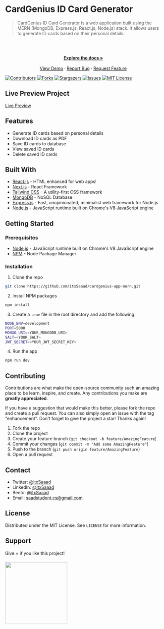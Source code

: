# CardGenius ID Card Generator

> CardGenius ID Card Generator is a web application built using the MERN (MongoDB, Express.js, React.js, Node.js) stack. It allows users to generate ID cards based on their personal details.

<br />
<div align="center">
  <p align="center">
    <br />
    <a href="https://github.com/itxSaaad/cardgenius-app-mern">
    <strong>Explore the docs »</strong></a>
    <br />
    <br />
    <a href="https://cardgenius-app-mern.vercel.app/">View Demo</a>
    ·
    <a href="https://github.com/itxSaaad/cardgenius-app-mern/issues">Report Bug</a>
    ·
    <a href="https://github.com/itxSaaad/cardgenius-app-mern/issues">Request Feature</a>
  </p>
</div>

[![Contributors][contributors-shield]][contributors-url]
[![Forks][forks-shield]][forks-url]
[![Stargazers][stars-shield]][stars-url]
[![Issues][issues-shield]][issues-url]
[![MIT License][license-shield]][license-url]

## Live Preview Project

[Live Preview](https://cardgenius-app-mern.vercel.app/)

## Features

- Generate ID cards based on personal details
- Download ID cards as PDF
- Save ID cards to database
- View saved ID cards
- Delete saved ID cards

## Built With

- [React.js](https://reactjs.org/) - HTML enhanced for web apps!
- [Next.js](https://nextjs.org/) - React Framework
- [Tailwind CSS](https://tailwindcss.com/) - A utility-first CSS framework
- [MongoDB](https://www.mongodb.com/) - NoSQL Database
- [Express.js](https://expressjs.com/) - Fast, unopinionated, minimalist web framework for Node.js
- [Node.js](https://nodejs.org/en/) - JavaScript runtime built on Chrome's V8 JavaScript engine

## Getting Started

### Prerequisites

- [Node.js](https://nodejs.org/en/) - JavaScript runtime built on Chrome's V8 JavaScript engine
- [NPM](https://www.npmjs.com/) - Node Package Manager

### Installation

1. Clone the repo

```sh
git clone https://github.com/itxSaaad/cardgenius-app-mern.git
```

2. Install NPM packages

```sh
npm install
```

3. Create a `.env` file in the root directory and add the following

```sh
NODE_ENV=development
PORT=5000
MONGO_URI=<YOUR_MONGODB_URI>
SALT=<YOUR_SALT>
JWT_SECRET=<YOUR_JWT_SECRET_KEY>
```

4. Run the app

```sh
npm run dev
```

## Contributing

Contributions are what make the open-source community such an amazing place to be learn, inspire, and create. Any contributions you make are **greatly appreciated**.

If you have a suggestion that would make this better, please fork the repo and create a pull request. You can also simply open an issue with the tag "enhancement".
Don't forget to give the project a star! Thanks again!

1. Fork the repo
2. Clone the project
3. Create your feature branch (`git checkout -b feature/AmazingFeature`)
4. Commit your changes (`git commit -m "Add some AmazingFeature"`)
5. Push to the branch (`git push origin feature/AmazingFeature`)
6. Open a pull request

## Contact

- Twitter: [@itxSaaad](https://twitter.com/itxSaaad)
- LinkedIn: [@itxSaaad](https://www.linkedin.com/in/itxsaaad/)
- Bento: [@itxSaaad](https://bento.me/itxsaaad)
- Email: [saadstudent.cs@gmail.com](mailto:saadstudent.cs@gmail.com)

## License

Distributed under the MIT License. See `LICENSE` for more information.

## Support

Give ⭐️ if you like this project!

<a href="https://www.buymeacoffee.com/itxSaaad"><img src="https://cdn.buymeacoffee.com/buttons/v2/default-yellow.png" width="200" /></a>

<!-- MARKDOWN LINKS & IMAGES -->

[contributors-shield]: https://img.shields.io/github/contributors/itxSaaad/cardgenius-app-mern.svg?style=for-the-badge
[contributors-url]: https://github.com/itxSaaad/cardgenius-app-mern/graphs/contributors
[forks-shield]: https://img.shields.io/github/forks/itxSaaad/cardgenius-app-mern.svg?style=for-the-badge
[forks-url]: https://github.com/itxSaaad/cardgenius-app-mern/network/members
[stars-shield]: https://img.shields.io/github/stars/itxSaaad/cardgenius-app-mern.svg?style=for-the-badge
[stars-url]: https://github.com/itxSaaad/cardgenius-app-mern/stargazers
[issues-shield]: https://img.shields.io/github/issues/itxSaaad/cardgenius-app-mern.svg?style=for-the-badge
[issues-url]: https://github.com/itxSaaad/cardgenius-app-mern/issues
[license-shield]: https://img.shields.io/github/license/itxSaaad/cardgenius-app-mern.svg?style=for-the-badge
[license-url]: https://github.com/itxSaaad/cardgenius-app-mern/blob/main/LICENSE.md
